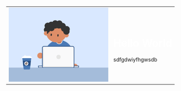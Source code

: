 <table>
    <tr>
        <td>
            <img src="https://github.com/Akshaytomar893/Akshaytomar893/blob/main/typing_animmation.gif" width="270"  />
        </td>
        <td>
            <h1 style="color:white">Hello World</h1>
            <p>sdfgdwiyfhgwsdb</p>
        </td>
    </tr>
</table>

    
